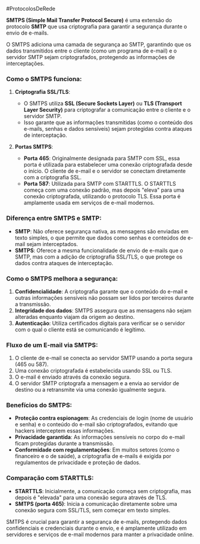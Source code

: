 #ProtocolosDeRede 

**SMTPS (Simple Mail Transfer Protocol Secure)** é uma extensão do protocolo **SMTP** que usa criptografia para garantir a segurança durante o envio de e-mails. 

O SMTPS adiciona uma camada de segurança ao SMTP, garantindo que os dados transmitidos entre o cliente (como um programa de e-mail) e o servidor SMTP sejam criptografados, protegendo as informações de interceptações.

### Como o SMTPS funciona:

1. **Criptografia SSL/TLS**:
    
    - O SMTPS utiliza **SSL (Secure Sockets Layer)** ou **TLS (Transport Layer Security)** para criptografar a comunicação entre o cliente e o servidor SMTP. 
    - Isso garante que as informações transmitidas (como o conteúdo dos e-mails, senhas e dados sensíveis) sejam protegidas contra ataques de interceptação.
1. **Portas SMTPS**:
    
    - **Porta 465**: Originalmente designada para SMTP com SSL, essa porta é utilizada para estabelecer uma conexão criptografada desde o início. O cliente de e-mail e o servidor se conectam diretamente com a criptografia SSL.
    - **Porta 587**: Utilizada para SMTP com STARTTLS. O STARTTLS começa com uma conexão padrão, mas depois "eleva" para uma conexão criptografada, utilizando o protocolo TLS. Essa porta é amplamente usada em serviços de e-mail modernos.

### Diferença entre SMTPS e SMTP:

- **SMTP**: Não oferece segurança nativa, as mensagens são enviadas em texto simples, o que permite que dados como senhas e conteúdos de e-mail sejam interceptados.
- **SMTPS**: Oferece a mesma funcionalidade de envio de e-mails que o SMTP, mas com a adição de criptografia SSL/TLS, o que protege os dados contra ataques de interceptação.

### Como o SMTPS melhora a segurança:

1. **Confidencialidade**: A criptografia garante que o conteúdo do e-mail e outras informações sensíveis não possam ser lidos por terceiros durante a transmissão.
2. **Integridade dos dados**: SMTPS assegura que as mensagens não sejam alteradas enquanto viajam da origem ao destino.
3. **Autenticação**: Utiliza certificados digitais para verificar se o servidor com o qual o cliente está se comunicando é legítimo.

### Fluxo de um E-mail via SMTPS:

1. O cliente de e-mail se conecta ao servidor SMTP usando a porta segura (465 ou 587).
2. Uma conexão criptografada é estabelecida usando SSL ou TLS.
3. O e-mail é enviado através da conexão segura.
4. O servidor SMTP criptografa a mensagem e a envia ao servidor de destino ou a retransmite via uma conexão igualmente segura.

### Benefícios do SMTPS:

- **Proteção contra espionagem**: As credenciais de login (nome de usuário e senha) e o conteúdo do e-mail são criptografados, evitando que hackers interceptem essas informações.
- **Privacidade garantida**: As informações sensíveis no corpo do e-mail ficam protegidas durante a transmissão.
- **Conformidade com regulamentações**: Em muitos setores (como o financeiro e o de saúde), a criptografia de e-mails é exigida por regulamentos de privacidade e proteção de dados.

### Comparação com STARTTLS:

- **STARTTLS**: Inicialmente, a comunicação começa sem criptografia, mas depois é "elevada" para uma conexão segura através de TLS.
- **SMTPS (porta 465)**: Inicia a comunicação diretamente sobre uma conexão segura com SSL/TLS, sem começar em texto simples.

SMTPS é crucial para garantir a segurança de e-mails, protegendo dados confidenciais e credenciais durante o envio, e é amplamente utilizado em servidores e serviços de e-mail modernos para manter a privacidade online.

